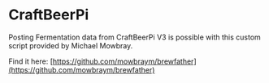 # CraftBeerPi

Posting Fermentation data from CraftBeerPi V3 is possible with this custom script provided by Michael Mowbray.

Find it here: [https://github.com/mowbraym/brewfather](https://github.com/mowbraym/brewfather)

